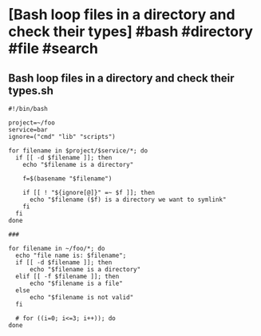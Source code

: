# [Bash loop files in a directory and check their types] #bash #directory #file #search

## Bash loop files in a directory and check their types.sh

```shell
#!/bin/bash

project=~/foo
service=bar
ignore=("cmd" "lib" "scripts")

for filename in $project/$service/*; do
  if [[ -d $filename ]]; then
    echo "$filename is a directory"

    f=$(basename "$filename")

    if [[ ! "${ignore[@]}" =~ $f ]]; then
      echo "$filename ($f) is a directory we want to symlink"
    fi
  fi
done

###

for filename in ~/foo/*; do
  echo "file name is: $filename";
  if [[ -d $filename ]]; then
      echo "$filename is a directory"
  elif [[ -f $filename ]]; then
      echo "$filename is a file"
  else
      echo "$filename is not valid"
  fi
  
  # for ((i=0; i<=3; i++)); do
done
```

